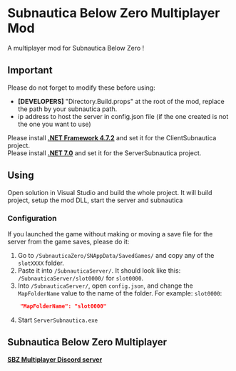 # Subnautica Below Zero Multiplayer Mod
A multiplayer mod for Subnautica Below Zero !

## Important
Please do not forget to modify these before using:  
- **[DEVELOPERS]** "Directory.Build.props" at the root of the mod, replace the path by your subnautica path.
- ip address to host the server in config.json file (if the one created is not the one you want to use)  

Please install [**.NET Framework 4.7.2**](https://dotnet.microsoft.com/download/dotnet-framework/net472 ".NET Framework 4.7.2") and set it for the ClientSubnautica project.  
Please install [**.NET 7.0**](https://dotnet.microsoft.com/download/dotnet/7.0 ".NET 7.0") and set it for the ServerSubnautica project.  

## Using
Open solution in Visual Studio and build the whole project. It will build project, setup the mod DLL, start the server and subnautica  

### Configuration
If you launched the game without making or moving a save file for the server from the game saves, please do it:
1. Go to `/SubnauticaZero/SNAppData/SavedGames/` and copy any of the `slotXXXX` folder.
2. Paste it into `/SubnauticaServer/`. It should look like this: `/SubnauticaServer/slot0000/` for `slot0000`.
3. Into `/SubnauticaServer/`, open `config.json`, and change the `MapFolderName` value to the name of the folder. For example: `slot0000`:
```json
	"MapFolderName": "slot0000"
```
4. Start `ServerSubnautica.exe`

## Subnautica Below Zero Multiplayer
[**SBZ Multiplayer Discord server**](https://discord.gg/Nr6nBdCUg2 "SBZM Discord")

